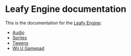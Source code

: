 # Leafy Engine documentation

This is the documentation for the [Leafy Engine](https://github.com/Slushi-Github/leafyEngine):

- [Audio](https://github.com/Slushi-Github/leafyEngine/docs/wiki/sections/FolderSections/Audio.md)
- [Sprites](https://github.com/Slushi-Github/leafyEngine/docs/wiki/sections/FolderSections/Sprites.md)
- [Tweens](https://github.com/Slushi-Github/leafyEngine/docs/wiki/sections/FolderSections/Tweens.md)
- [Wii U Gamepad](https://github.com/Slushi-Github/leafyEngine/docs/wiki/sections/FolderSections/WiiU_Gamepad.md)
